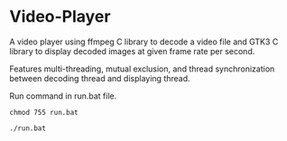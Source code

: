 # Video-Player
A video player using ffmpeg C library to decode a video file and GTK3 C library to display decoded images at given frame rate per second.

Features multi-threading, mutual exclusion, and thread synchronization between decoding thread and displaying thread.

Run command in run.bat file.

`chmod 755 run.bat`

`./run.bat`

